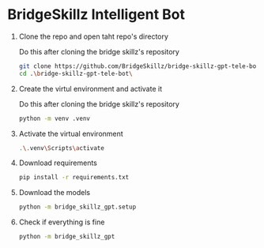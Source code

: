 # BridgeSkillz Intelligent Bot

1. Clone the repo and open taht repo's directory

    Do this after cloning the bridge skillz's repository

    ```bash
    git clone https://github.com/BridgeSkillz/bridge-skillz-gpt-tele-bot.git
    cd .\bridge-skillz-gpt-tele-bot\
    ```

1. Create the virtul environment and activate it

    Do this after cloning the bridge skillz's repository

    ```bash
    python -m venv .venv
    ```

1. Activate the virtual environment

    ```bash
    .\.venv\Scripts\activate
    ```

1. Download requirements

    ```bash
    pip install -r requirements.txt
    ```

1. Download the models

    ```bash
    python -m bridge_skillz_gpt.setup
    ```

1. Check if everything is fine

    ```bash
    python -m bridge_skillz_gpt
    ```
